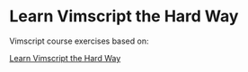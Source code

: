 # Learn Vimscript the Hard Way
Vimscript course exercises based on:

[Learn Vimscript the Hard Way](learnvimscriptthehardway.stevelosh.com)
